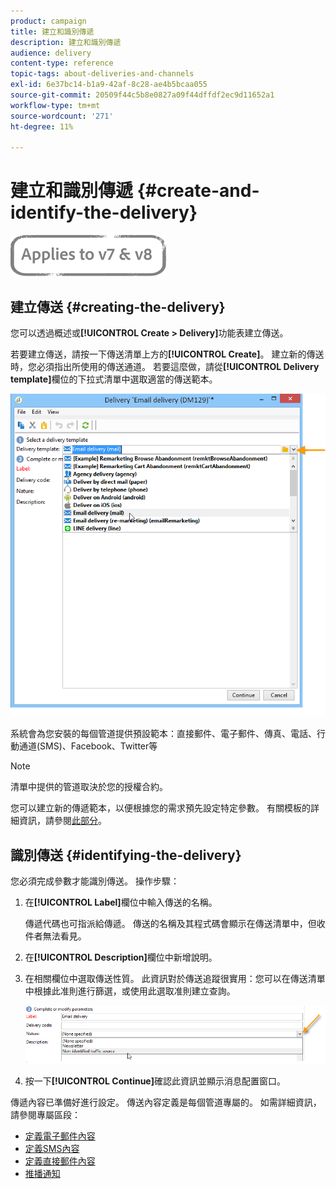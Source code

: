 ```yaml
---
product: campaign
title: 建立和識別傳遞
description: 建立和識別傳遞
audience: delivery
content-type: reference
topic-tags: about-deliveries-and-channels
exl-id: 6e37bc14-b1a9-42af-8c28-ae4b5bcaa055
source-git-commit: 20509f44c5b8e0827a09f44dffdf2ec9d11652a1
workflow-type: tm+mt
source-wordcount: '271'
ht-degree: 11%

---
```


# 建立和識別傳遞 {#create-and-identify-the-delivery}

![](../../assets/common.svg)

## 建立傳送 {#creating-the-delivery}

您可以透過概述或&#x200B;**[!UICONTROL Create > Delivery]**&#x200B;功能表建立傳送。


若要建立傳送，請按一下傳送清單上方的&#x200B;**[!UICONTROL Create]**。 建立新的傳送時，您必須指出所使用的傳送通道。 若要這麼做，請從&#x200B;**[!UICONTROL Delivery template]**&#x200B;欄位的下拉式清單中選取適當的傳送範本。

![](assets/s_ncs_user_wizard_email01_1.png)

系統會為您安裝的每個管道提供預設範本：直接郵件、電子郵件、傳真、電話、行動通道(SMS)、Facebook、Twitter等

>[!NOTE]
>
>清單中提供的管道取決於您的授權合約。

您可以建立新的傳遞範本，以便根據您的需求預先設定特定參數。 有關模板的詳細資訊，請參閱[此部分](about-templates.md)。

## 識別傳送 {#identifying-the-delivery}

您必須完成參數才能識別傳送。 操作步驟：

1. 在&#x200B;**[!UICONTROL Label]**&#x200B;欄位中輸入傳送的名稱。

   傳遞代碼也可指派給傳遞。 傳送的名稱及其程式碼會顯示在傳送清單中，但收件者無法看見。

1. 在&#x200B;**[!UICONTROL Description]**&#x200B;欄位中新增說明。
1. 在相關欄位中選取傳送性質。 此資訊對於傳送追蹤很實用：您可以在傳送清單中根據此准則進行篩選，或使用此選取准則建立查詢。

   ![](assets/s_ncs_user_email_del_nature.png)

1. 按一下&#x200B;**[!UICONTROL Continue]**&#x200B;確認此資訊並顯示消息配置窗口。

傳遞內容已準備好進行設定。 傳送內容定義是每個管道專屬的。 如需詳細資訊，請參閱專屬區段：

* [定義電子郵件內容](defining-the-email-content.md)
* [定義SMS內容](sms-create.md#defining-the-sms-content)
* [定義直接郵件內容](defining-the-direct-mail-content.md)
* [推播通知](about-mobile-app-channel.md)
